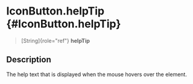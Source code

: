 IconButton.helpTip {#IconButton.helpTip}
==================

> [String]{role="ref"} **helpTip**

Description
-----------

The help text that is displayed when the mouse hovers over the element.
